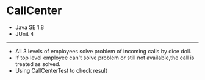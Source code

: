 # CallCenter
* Java SE 1.8
* JUnit 4
---
* All 3 levels of employees solve problem of incoming calls by dice doll.
* If top level employee can't solve problem or still not available,the call is treated as solved.
* Using CallCenterTest to check result
